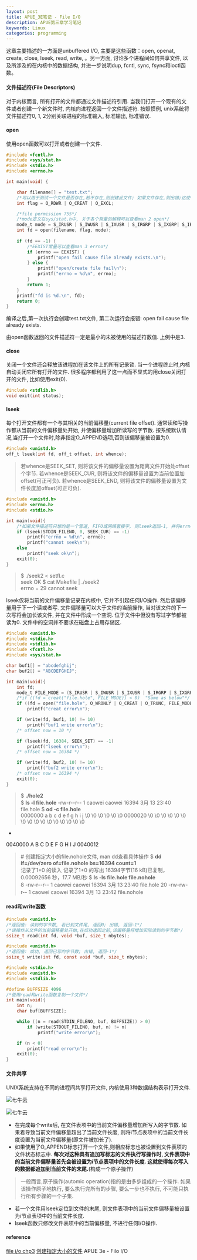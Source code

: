 ```yaml
---
layout: post
title: APUE_3E笔记 - File I/O
description: APUE第三章学习笔记
keywords: Linux
categories: programming
---
```


这章主要描述的一方面是unbuffered I/O, 主要是这些函数：open, openat, create, close, lseek, read, write, 。另一方面, 讨论多个进程间如何共享文件, 以及所涉及的在内核中的数据结构, 并进一步说明dup, fcntl, sync, fsync和ioctl函数。

#### 文件描述符(File Descriptors)
对于内核而言, 所有打开的文件都通过文件描述符引用. 当我们打开一个现有的文件或者创建一个新文件时, 内核向进程返回一个文件描述符.
按照惯例, unix系统将文件描述符0, 1, 2分别关联进程的标准输入, 标准输出, 标准错误.

#### open
使用open函数可以打开或者创建一个文件.

``` c
#include <fcntl.h>
#include <sys/stat.h>
#include <stdio.h>
#include <errno.h>

int main(void) {

    char filename[] = "test.txt";
    /*可以用于测试一个文件是否存在,若不存在,则创建此文件; 如果文件存在,则出错;这使得测试文件存在和创建文件两者成为一个原子操作(atomic operation)*/
    int flag = O_RDWR | O_CREAT | O_EXCL;    

    /*file permission 755*/
    /*mode定义在sys/stat.h中, 关于各个常量的解释可以查看man 2 open*/
    mode_t mode = S_IRUSR | S_IWUSR | S_IXUSR | S_IRGRP | S_IXGRP| S_IROTH | S_IXOTH;
    int fd = open(filename, flag, mode);
    
    if (fd == -1) {
        /*EEXIST常量可以查看man 3 errno*/
        if (errno == EEXIST) {
            printf("open fail cause file already exists.\n");
        } else {
            printf("open/create file fail\n");
            printf("errno = %d\n", errno);
        }
        return 1;
    }
    printf("fd is %d.\n", fd);
    return 0;
}
```

编译之后,第一次执行会创建test.txt文件, 第二次运行会报错: open fail cause file already exists.

由open函数返回的文件描述符一定是最小的未被使用的描述符数值. 上例中是3.

#### close
关闭一个文件还会释放该进程加在该文件上的所有记录锁. 当一个进程终止时,内核自动关闭它所有打开的文件. 很多程序都利用了这一点而不显式的用close关闭打开的文件, 比如使用exit(0).

``` c
#include <stdlib.h>
void exit(int status);
```

#### lseek
每个打开文件都有一个与其相关的当前偏移量(current file offset). 通常读和写操作都从当前的文件偏移量处开始, 并使偏移量增加所读写的字节数. 按系统默认情况,当打开一个文件时,除非指定O_APPEND选项,否则该偏移量被设置为0.

``` c
#include <unistd.h>
off_t lseek(int fd, off_t offset, int whence);
```

>若whence是SEEK_SET, 则将该文件的偏移量设置为距离文件开始处offset个字节.
>若whence是SEEK_CUR, 则将该文件的偏移量设置为当前位置加offset(可正可负).
>若whence是SEEK_END, 则将该文件的偏移量设置为文件长度加offset(可正可负).

``` c
#include <unistd.h>
#include <errno.h>
#include <stdio.h>

int main(void){
    /*如果文件描述符只想的是一个管道, FIFO或网络套接字, 则lseek返回-1, 并将errno设置为ESPIPE - Invalid seek (POSIX.1)*/
    if (lseek(STDIN_FILENO, 0, SEEK_CUR) == -1)
        printf("errno = %d\n", errno);
        printf("cannot seek\n");
    else
        printf("seek ok\n");
    exit(0);
}
```

> $ ./seek2 < setfl.c  
seek OK
$ cat Makefile | ./seek2  
errno = 29
cannot seek

lseek仅将当前的文件偏移量记录在内核中, 它并不引起任何I/O操作. 然后该偏移量用于下一个读或者写. 文件偏移量可以大于文件的当前操作, 当对该文件的下一次写将会加长该文件, 并在文件中形成一个空洞. 位于文件中但没有写过字节都被读为0. 文件中的空洞并不要求在磁盘上占用存储区.

``` c
#include <unistd.h>
#include <stdio.h>
#include <stdlib.h>
#include <fcntl.h>
#include <sys/stat.h>

char buf1[] = "abcdefghij";
char buf2[] = "ABCDEFGHIJ";

int main(void){
	int	fd;
	mode_t FILE_MODE = (S_IRUSR | S_IWUSR | S_IXUSR | S_IRGRP | S_IXGRP| S_IROTH | S_IXOTH);
	/*if ((fd = creat("file.hole", FILE_MODE)) < 0)  "Same as below"*/
	if ((fd = open("file.hole", O_WRONLY | O_CREAT | O_TRUNC, FILE_MODE)) < 0)
		printf("creat error\n");

	if (write(fd, buf1, 10) != 10)
		printf("buf1 write error\n");
	/* offset now = 10 */

	if (lseek(fd, 16384, SEEK_SET) == -1)
		printf("lseek error\n");
	/* offset now = 16384 */

	if (write(fd, buf2, 10) != 10)
		printf("buf2 write error\n");
	/* offset now = 16394 */
	exit(0);
}
```
> $ **./hole2**  
$ **ls -l file.hole**
-rw-r--r-- 1 caowei caowei 16394  3月 13 23:40 file.hole
$ **od -c file.hole**  
0000000   a   b   c   d   e   f   g   h   i   j  \0  \0  \0  \0  \0  \0
0000020  \0  \0  \0  \0  \0  \0  \0  \0  \0  \0  \0  \0  \0  \0  \0  \0
*
0040000   A   B   C   D   E   F   G   H   I   J
0040012
> \# 创建指定大小的file.nohole文件, man dd查看具体操作
$ **dd if=/dev/zero of=file.nohole bs=16394 count=1**  
记录了1+0 的读入
记录了1+0 的写出
16394字节(16 kB)已复制，0.00092656 秒，17.7 MB/秒
$ **ls -ls file.hole file.nohole**  
 8 -rw-r--r-- 1 caowei caowei 16394  3月 13 23:40 file.hole
20 -rw-rw-r-- 1 caowei caowei 16394  3月 13 23:42 file.nohole

#### read和write函数
``` c
#include <unistd.h>
/*返回值: 读到的字节数, 若已到文件尾, 返回0; 出错, 返回-1*/
/*读操作从文件的当前偏移量处开始,在成功返回之前,该偏移量将增加实际读到的字节数*/
ssize_t read(int fd, void *buf, size_t nbytes);

#include <unistd.h>
/*返回值: 成功, 返回已写的字节数; 出错, 返回-1*/
ssize_t write(int fd, const void *buf, size_t nbytes);
```

``` c
#include <stdio.h>
#include <unistd.h>
#include <stdlib.h>

#define	BUFFSIZE 4096
/*使用read和write函数复制一个文件*/
int main(void){
	int	n;
	char buf[BUFFSIZE];

	while ((n = read(STDIN_FILENO, buf, BUFFSIZE)) > 0)
		if (write(STDOUT_FILENO, buf, n) != n)
			printf("write error\n");

	if (n < 0)
		printf("read error\n");
	exit(0);
}
```

#### 文件共享
UNIX系统支持在不同的进程间共享打开文件, 内核使用3种数据结构表示打开文件.

![七牛云](http://joyo-pic-1.qiniudn.com/open_file_data_structure.png)

![七牛云](http://joyo-pic-1.qiniudn.com/open_same_file.png)

- 在完成每个write后, 在文件表项中的当前文件偏移量增加所写入的字节数. 如果着导致当前文件偏移量超出了当前文件长度, 则将i节点表项中的当前文件长度设置为当前文件偏移量(即文件被加长了).
- 如果使用了O_APPEND标志打开一个文件,则相应标志也被设置到文件表项的文件状态标志中. **每次对这种具有追加写标志的文件执行写操作时, 文件表项中的当前文件偏移量首先会被设置为i节点表项中的文件长度. 这就使得每次写入的数据都追加到当前文件的末尾.**(构成一个原子操作)  
 
 > 一般而言,原子操作(automic operation)指的是由多步组成的一个操作. 如果该操作原子地执行, 要么执行完所有的步骤, 要么一步也不执行, 不可能只执行所有步骤的一个子集.

- 若一个文件用lseek定位到文件的末尾, 则文件表项中的当前文件偏移量被设置为i节点表项中的当前文件长度.
- lseek函数只修改文件表项中的当前偏移量, 不进行任何I/O操作.

#### reference
[file i/o chp3](http://note.huangz.me/os/apue/chp3.html)
[创建指定大小的文件](http://www.1987.name/342.html)
APUE 3e - Filo I/O
